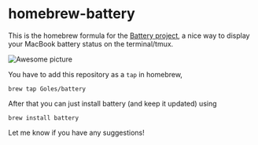 homebrew-battery
================

This is the homebrew formula for the [Battery project](http://www.github.com/goles/battery), a nice way to display your MacBook battery status on the terminal/tmux.

![Awesome picture](https://a248.e.akamai.net/camo.github.com/d10d0b4bd03c71abc8983a7540087209bcab4145/687474703a2f2f692e696d6775722e636f6d2f6d454550442e706e67)

You have to add this repository as a `tap` in homebrew, 

    brew tap Goles/battery

After that you can just install battery (and keep it updated) using

    brew install battery

Let me know if you have any suggestions!
